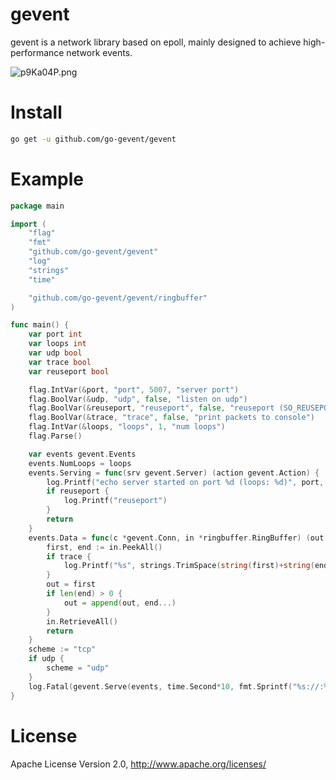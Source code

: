 # gevent
gevent is a network library based on epoll, mainly designed to achieve high-performance network events.

![p9Ka04P.png](https://user-images.githubusercontent.com/26520956/236151706-54acd3ae-aab0-48f7-ac40-f78dbf156be1.png)

# Install

```bash
go get -u github.com/go-gevent/gevent
```

# Example

```go
package main

import (
	"flag"
	"fmt"
	"github.com/go-gevent/gevent"
	"log"
	"strings"
	"time"

	"github.com/go-gevent/gevent/ringbuffer"
)

func main() {
	var port int
	var loops int
	var udp bool
	var trace bool
	var reuseport bool

	flag.IntVar(&port, "port", 5007, "server port")
	flag.BoolVar(&udp, "udp", false, "listen on udp")
	flag.BoolVar(&reuseport, "reuseport", false, "reuseport (SO_REUSEPORT)")
	flag.BoolVar(&trace, "trace", false, "print packets to console")
	flag.IntVar(&loops, "loops", 1, "num loops")
	flag.Parse()

	var events gevent.Events
	events.NumLoops = loops
	events.Serving = func(srv gevent.Server) (action gevent.Action) {
		log.Printf("echo server started on port %d (loops: %d)", port, srv.NumLoops)
		if reuseport {
			log.Printf("reuseport")
		}
		return
	}
	events.Data = func(c *gevent.Conn, in *ringbuffer.RingBuffer) (out []byte, action gevent.Action) {
		first, end := in.PeekAll()
		if trace {
			log.Printf("%s", strings.TrimSpace(string(first)+string(end)))
		}
		out = first
		if len(end) > 0 {
			out = append(out, end...)
		}
		in.RetrieveAll()
		return
	}
	scheme := "tcp"
	if udp {
		scheme = "udp"
	}
	log.Fatal(gevent.Serve(events, time.Second*10, fmt.Sprintf("%s://:%d?reuseport=%t", scheme, port, reuseport)))
}
```

# License

Apache License Version 2.0, http://www.apache.org/licenses/
